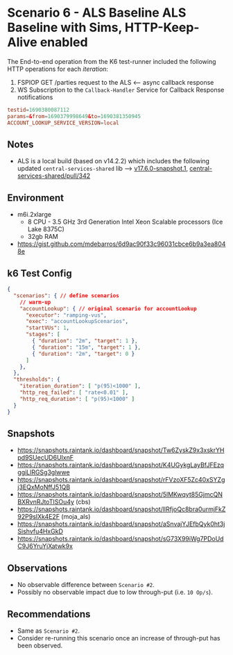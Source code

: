 # Scenario 6 - ALS Baseline ALS Baseline with Sims, HTTP-Keep-Alive enabled

The End-to-end operation from the K6 test-runner included the following HTTP operations for each *iteration*:

1. FSPIOP GET /parties request to the ALS <-- async callback response
2. WS Subscription to the `Callback-Handler` Service for Callback Response notifications

```conf
testid=1690380087112
params=&from=1690379998649&to=1690381350945
ACCOUNT_LOOKUP_SERVICE_VERSION=local
```

## Notes

- ALS is a local build (based on v14.2.2) which includes the following updated `central-services-shared` lib --> [v17.6.0-snapshot.1](https://github.com/mojaloop/central-services-shared/releases/tag/v17.6.0-snapshot.1), [central-services-shared/pull/342](https://github.com/mojaloop/central-services-shared/pull/342)

## Environment

- m6i.2xlarge
  - 8 CPU - 3.5 GHz 3rd Generation Intel Xeon Scalable processors (Ice Lake 8375C)
  - 32gb RAM
- https://gist.github.com/mdebarros/6d9ac90f33c96031cbce6b9a3ea8048e

## k6 Test Config

```json
{
  "scenarios": { // define scenarios
    // warm-up
    "accountLookup": { // original scenario for accountLookup
      "executor": "ramping-vus",
      "exec": "accountLookupScenarios",
      "startVUs": 1,
      "stages": [
        { "duration": "2m", "target": 1 },
        { "duration": "15m", "target": 1 },
        { "duration": "2m", "target": 0 }
      ]
    },
  },
  "thresholds": {
    "iteration_duration": [ "p(95)<1000" ],
    "http_req_failed": [ "rate<0.01" ],
    "http_req_duration": [ "p(95)<1000" ]
  }
}
```

## Snapshots

- https://snapshots.raintank.io/dashboard/snapshot/Tw6ZyskZ9x3xskrYHpd9SUecUD6UIxnF
- https://snapshots.raintank.io/dashboard/snapshot/K4UGykgLayBfJFEzqggiLlRGSg3glwwe
- https://snapshots.raintank.io/dashboard/snapshot/rFVzoXF5Zc40xSYZgj3EQxMoNffJ51QB
- https://snapshots.raintank.io/dashboard/snapshot/5lMKwqyt85GjmcQNBXRvnRJtoTISOu4y (cbs)
- https://snapshots.raintank.io/dashboard/snapshot/llRfjoQc8bra0urmjFkZ92P9sIXk4E2F (moja_als)
- https://snapshots.raintank.io/dashboard/snapshot/aSnvajYJEfbQyk0ht3jSishvfu4HxGkD
- https://snapshots.raintank.io/dashboard/snapshot/sG73X99iWg7PDoUdC9J6YruYjXatwk9x

## Observations

- No observable difference between `Scenario #2`.
- Possibly no observable impact due to low through-put (i.e. `10 Op/s`).

## Recommendations

- Same as `Scenario #2`.
- Consider re-running this scenario once an increase of through-put has been observed.
